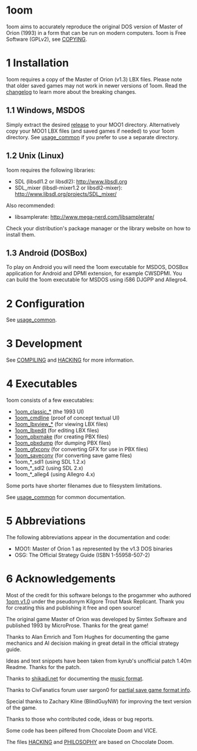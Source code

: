 1oom
====

1oom aims to accurately reproduce the original DOS version of
Master of Orion (1993) in a form that can be run on modern computers.
1oom is Free Software (GPLv2), see [COPYING](COPYING).


1 Installation
===============

1oom requires a copy of the Master of Orion (v1.3) LBX files.
Please note that older saved games may not work in newer versions of 1oom.
Read the [changelog](CHANGES) to learn more about the breaking changes.

1.1 Windows, MSDOS
------------------

Simply extract the desired [release](https://github.com/1oom-fork/1oom/releases) to your MOO1 directory.
Alternatively copy your MOO1 LBX files (and saved games if needed) to your 1oom directory.
See [usage_common](doc/usage_common.txt) if you prefer to use a separate directory.

1.2 Unix (Linux)
----------------

1oom requires the following libraries:

- SDL (libsdl1.2 or libsdl2):
http://www.libsdl.org
- SDL_mixer (libsdl-mixer1.2 or libsdl2-mixer):
http://www.libsdl.org/projects/SDL_mixer/

Also recommended:

- libsamplerate:
http://www.mega-nerd.com/libsamplerate/

Check your distribution's package manager or the library
website on how to install them.

1.3 Android (DOSBox)
--------------------

To play on Android you will need the 1oom executable for MSDOS,
DOSBox application for Android and DPMI extension, for example
CWSDPMI. You can build the 1oom executable for MSDOS using i586
DJGPP and Allegro4.


2 Configuration
===============

See [usage_common](doc/usage_common.txt).


3 Development
=============

See [COMPILING](COMPILING) and [HACKING](HACKING) for more information.


4 Executables
=============

1oom consists of a few executables:

- [1oom_classic_*](doc/usage_classic.txt)    (the 1993 UI)
- [1oom_cmdline](doc/usage_cmdline.txt)      (proof of concept textual UI)
- [1oom_lbxview_*](doc/usage_lbxview.txt)    (for viewing LBX files)
- [1oom_lbxedit](doc/usage_lbxedit.txt)      (for editing LBX files)
- [1oom_pbxmake](doc/usage_pbxmake.txt)      (for creating PBX files)
- [1oom_pbxdump](doc/usage_pbxdump.txt)      (for dumping PBX files)
- [1oom_gfxconv](doc/usage_gfxconv.txt)      (for converting GFX for use in PBX files)
- [1oom_saveconv](doc/usage_saveconv.txt)     (for converting save game files)
- 1oom_*_sdl1       (using SDL 1.2.x)
- 1oom_*_sdl2       (using SDL 2.x)
- 1oom_*_alleg4     (using Allegro 4.x)

Some ports have shorter filenames due to filesystem limitations.

See [usage_common](doc/usage_common.txt) for common documentation.


5 Abbreviations
===============

The following abbreviations appear in the documentation and code:

- MOO1: Master of Orion 1 as represented by the v1.3 DOS binaries
- OSG: The Official Strategy Guide (ISBN 1-55958-507-2)


6 Acknowledgements
==================

Most of the credit for this software belongs to the progammer who authored
[1oom v1.0](https://kilgoretroutmaskreplicant.gitlab.io/plain-html) 
under the pseudonym Kilgore Trout Mask Replicant. Thank you for
creating this and publishing it free and open source!

The original game Master of Orion was developed  by Simtex Software and
published 1993 by MicroProse. Thanks for the great game!

Thanks to Alan Emrich and Tom Hughes for documenting the game mechanics and AI
decision making in great detail in the official strategy guide.

Ideas and text snippets have been taken from kyrub's unofficial patch 1.40m
Readme. Thanks for the patch.

Thanks to [shikadi.net](http://www.shikadi.net) for documenting the
[music format](http://www.shikadi.net/wiki/modding/index.php?title=XMI_Format&oldid=6874).

Thanks to CivFanatics forum user sargon0 for
[partial save game format info](http://forums.civfanatics.com/threads/moo-save-file-layout.275055/).

Special thanks to Zachary Kline (BlindGuyNW) for improving the text version of the game.

Thanks to those who contributed code, ideas or bug reports.

Some code has been pilfered from Chocolate Doom and VICE.

The files [HACKING](HACKING) and [PHILOSOPHY](PHILOSOPHY) are based on Chocolate Doom.
